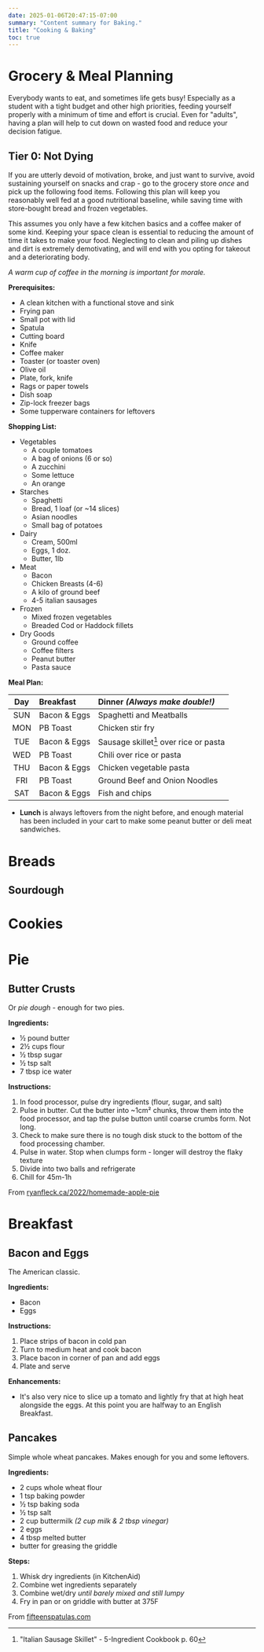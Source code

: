 ```yaml
---
date: 2025-01-06T20:47:15-07:00
summary: "Content summary for Baking."
title: "Cooking & Baking"
toc: true
---
```


<!-- M-x auto-fill-mode is your friend -->

# Grocery & Meal Planning

Everybody wants to eat, and sometimes life gets busy! Especially as a
student with a tight budget and other high priorities, feeding
yourself properly with a minimum of time and effort is crucial. Even
for "adults", having a plan will help to cut down on wasted food and
reduce your decision fatigue.

## Tier 0: Not Dying

If you are utterly devoid of motivation, broke, and just want to
survive, avoid sustaining yourself on snacks and crap - go to the
grocery store *once* and pick up the following food items. Following
this plan will keep you reasonably well fed at a good nutritional
baseline, while saving time with store-bought bread and frozen
vegetables.

This assumes you only have a few kitchen basics and a coffee maker of
some kind. Keeping your space clean is essential to reducing the
amount of time it takes to make your food. Neglecting to clean and
piling up dishes and dirt is extremely demotivating, and will end with
you opting for takeout and a deteriorating body.

*A warm cup of coffee in the morning is important for morale.*

**Prerequisites:**

- A clean kitchen with a functional stove and sink
- Frying pan
- Small pot with lid
- Spatula
- Cutting board
- Knife
- Coffee maker
- Toaster (or toaster oven)
- Olive oil
- Plate, fork, knife
- Rags or paper towels
- Dish soap
- Zip-lock freezer bags
- Some tupperware containers for leftovers

**Shopping List:**

- Vegetables
  - A couple tomatoes
  - A bag of onions (6 or so)
  - A zucchini
  - Some lettuce
  - An orange
- Starches
  - Spaghetti
  - Bread, 1 loaf (or ~14 slices)
  - Asian noodles
  - Small bag of potatoes
- Dairy
  - Cream, 500ml
  - Eggs, 1 doz.
  - Butter, 1lb
- Meat
  - Bacon
  - Chicken Breasts (4-6)
  - A kilo of ground beef
  - 4-5 italian sausages
- Frozen
  - Mixed frozen vegetables
  - Breaded Cod or Haddock fillets
- Dry Goods
  - Ground coffee
  - Coffee filters
  - Peanut butter
  - Pasta sauce

**Meal Plan:**

| Day | Breakfast    | Dinner *(Always make double!)*         |
|:---:|:-------------|:---------------------------------------|
| SUN | Bacon & Eggs | Spaghetti and Meatballs                |
| MON | PB Toast     | Chicken stir fry                       |
| TUE | Bacon & Eggs | Sausage skillet[^1] over rice or pasta |
| WED | PB Toast     | Chili over rice or pasta               |
| THU | Bacon & Eggs | Chicken vegetable pasta                |
| FRI | PB Toast     | Ground Beef and Onion Noodles          |
| SAT | Bacon & Eggs | Fish and chips                         |

- **Lunch** is always leftovers from the night before, and enough
  material has been included in your cart to make some peanut butter
  or deli meat sandwiches.

# Breads

## Sourdough

# Cookies

# Pie

## Butter Crusts

Or *pie dough* - enough for two pies.

**Ingredients:**

- ½ pound butter
- 2½ cups flour
- ½ tbsp sugar
- ½ tsp salt
- 7 tbsp ice water

**Instructions:**

1. In food processor, pulse dry ingredients (flour, sugar, and salt)
2. Pulse in butter. Cut the butter into ~1cm² chunks, throw them into the food processor, and tap the pulse button until coarse crumbs form. Not long. 
3. Check to make sure there is no tough disk stuck to the bottom of the food processing chamber.
3. Pulse in water. Stop when clumps form - longer will destroy the flaky texture
4. Divide into two balls and refrigerate
5. Chill for 45m-1h

From [ryanfleck.ca/2022/homemade-apple-pie](https://ryanfleck.ca/2022/homemade-apple-pie/)

# Breakfast

## Bacon and Eggs

The American classic.

**Ingredients:**

- Bacon
- Eggs

**Instructions:**

1. Place strips of bacon in cold pan
2. Turn to medium heat and cook bacon
3. Place bacon in corner of pan and add eggs
4. Plate and serve

**Enhancements:**

- It's also very nice to slice up a tomato and lightly fry that at
  high heat alongside the eggs. At this point you are halfway to an
  English Breakfast.

## Pancakes

Simple whole wheat pancakes. Makes enough for you and some leftovers.

**Ingredients:**

- 2 cups whole wheat flour
- 1 tsp baking powder
- ½ tsp baking soda
- ½ tsp salt
- 2 cup buttermilk *(2 cup milk & 2 tbsp vinegar)*
- 2 eggs
- 4 tbsp melted butter
- butter for greasing the griddle

**Steps:**

1. Whisk dry ingredients (in KitchenAid)
2. Combine wet ingredients separately
3. Combine wet/dry *until barely mixed and still lumpy*
4. Fry in pan or on griddle with butter at 375F

From [fifteenspatulas.com](https://www.fifteenspatulas.com/whole-wheat-pancakes/)

[^1]: "Italian Sausage Skillet" - 5-Ingredient Cookbook p. 60
